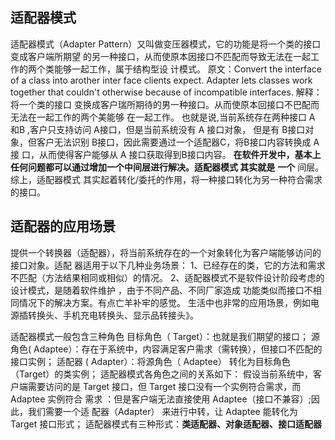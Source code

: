 ## 适配器模式

适配器模式（Adapter Pattern）又叫做变压器模式，它的功能是将一个类的接口变成客户端所期望
的另一种接口，从而使原本因接口不匹配而导致无法在一起工作的两个类能够一起工作，属于结构型设
计模式。
原文：Convert the interface of a class into arother inter face clients expect. Adapter lets classes work
together that couldn't otherwise because of incompatible interfaces.
解释：将一个类的接口 变换成客户瑞所期待的男一种接口。从而使原本回接口不巴配而无法在一起工作的两个美能够
在一起工作。
也就是说,当前系统存在两种接口 A 和B ,客户只支持访问 A接口，但是当前系统没有 A 接口对象，
但是有 B接口对象，但客户无法识别 B接口，因此需要通过一个适配器C，将B接口内容转换成 A接
口，从而使得客户能够从 A 接口获取得到B接口内容。
**在软件开发中，基本上任何问题都可以通过增加一个中间层进行解决。适配器模式 其实就是**
**一个**
间层。综上，适配器模式 其实起着转化/委托的作用，将一种接口转化为另一种符合需求的接口。

## 适配器的应用场景

提供一个转换器（适配器），将当前系统存在的一个对象转化为客户端能够访问的接口对象。适配
器适用于以下几种业务场景：
1、已经存在的类，它的方法和需求不匹配（方法结果相同或相似）的情况。
2、适配器模式不是软件设计阶段考虑的设计模式，是随着软件维护 ，由于不同产品、不同厂家造成
功能类似而接口不相同情况下的解决方案。有点亡羊补牢的感觉。
生活中也非常的应用场景，例如电源插转换头、手机充电转换头、显示品转接头》。

适配器模式一般包含三种角色
目标角色（ Target）：也就是我们期望的接口；
源角色( Adaptee）：存在于系统中，内容满足客户需求（需转换），但接口不匹配的接口实例；
适配器 ( Adapter）：将源角色（ Adaptee） 转化为目标角色（Target）的类实例；
适配器模式各角色之间的关系如下：
假设当前系统中，客户端需要访问的是 Target 接口，但 Target 接口没有一个实例符合需求，而
Adaptee 实例符合 需求 ：但是客户端无法直接使用 Adaptee（接口不兼容）;因此，我们需要一个适
配器（Adapter） 来进行中转，让 Adaptee 能转化为 Target 接口形式；
适配器模式有三种形式：**类适配器、对象适配器、接口适配器**

